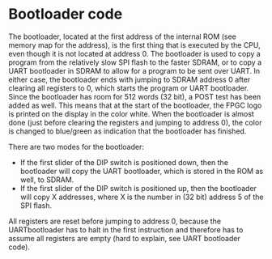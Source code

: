 # Bootloader code
The bootloader, located at the first address of the internal ROM (see memory map for the address), is the first thing that is executed by the CPU, even though it is not located at address 0. The bootloader is used to copy a program from the relatively slow SPI flash to the faster SDRAM, or to copy a UART bootloader in SDRAM to allow for a program to be sent over UART. In either case, the bootloader ends with jumping to SDRAM address 0 after clearing all registers to 0, which starts the program or UART bootloader. Since the bootloader has room for 512 words (32 bit), a POST test has been added as well. This means that at the start of the bootloader, the FPGC logo is printed on the display in the color white. When the bootloader is almost done (just before clearing the registers and jumping to address 0), the color is changed to blue/green as indication that the bootloader has finished.

There are two modes for the bootloader:
- If the first slider of the DIP switch is positioned down, then the bootloader will copy the UART bootloader, which is stored in the ROM as well, to SDRAM.
- If the first slider of the DIP switch is positioned up, then the bootloader will copy X addresses, where X is the number in (32 bit) address 5 of the SPI flash.

All registers are reset before jumping to address 0, because the UARTbootloader has to halt in the first instruction and therefore has to assume all registers are empty (hard to explain, see UART bootloader code).
